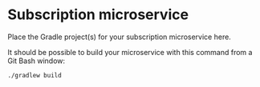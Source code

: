 # Subscription microservice

Place the Gradle project(s) for your subscription microservice here.

It should be possible to build your microservice with this command from a
Git Bash window:

```sh
./gradlew build
```
